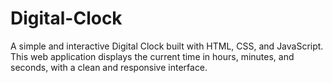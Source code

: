 # Digital-Clock
A simple and interactive Digital Clock built with HTML, CSS, and JavaScript. This web application displays the current time in hours, minutes, and seconds, with a clean and responsive interface.
